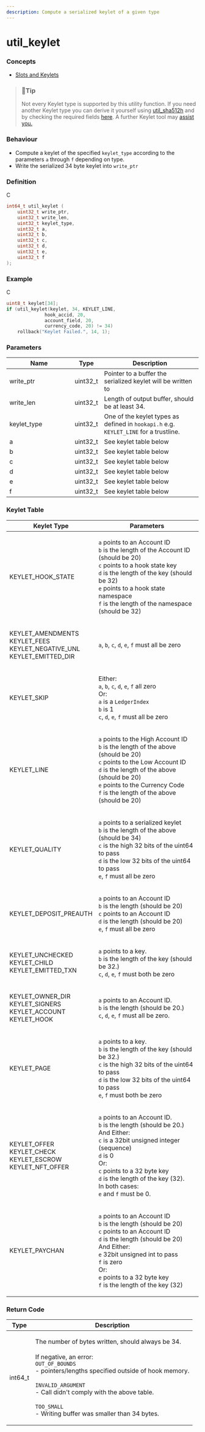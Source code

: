 ```yaml
---
description: Compute a serialized keylet of a given type
---
```


# util\_keylet

### Concepts

* [Slots and Keylets](../../../concepts/slots-and-keylets.md)

> ### 📘Tip
>
> Not every Keylet type is supported by this utility function. If you need another Keylet type you can derive it yourself using [util\_sha512h](https://xrpl-hooks.readme.io/reference/util_sha512h) and by checking the required fields [here](https://github.com/XRPLF/rippled/blob/develop/src/ripple/protocol/impl/Indexes.cpp). A further Keylet tool may [assist you.](https://richardah.github.io/xrpl-keylet-tools/)

### Behaviour

* Compute a keylet of the specified `keylet_type` according to the parameters `a` through `f` depending on type.
* Write the serialized 34 byte keylet into `write_ptr`

### Definition

C

```c
int64_t util_keylet (
    uint32_t write_ptr,
    uint32_t write_len,
    uint32_t keylet_type,
    uint32_t a,
    uint32_t b,
    uint32_t c,
    uint32_t d,
    uint32_t e,
    uint32_t f
);
```

### Example

C

```c
uint8_t keylet[34];
if (util_keylet(keylet, 34, KEYLET_LINE,
              hook_accid, 20,
              account_field, 20,
              currency_code, 20) != 34)
	rollback("Keylet Failed.", 14, 1);
```

### Parameters

<table><thead><tr><th width="155">Name</th><th>Type</th><th>Description</th></tr></thead><tbody><tr><td>write_ptr</td><td>uint32_t</td><td>Pointer to a buffer the serialized keylet will be written to</td></tr><tr><td>write_len</td><td>uint32_t</td><td>Length of output buffer, should be at least 34.</td></tr><tr><td>keylet_type</td><td>uint32_t</td><td>One of the keylet types as defined in <code>hookapi.h</code> e.g. <code>KEYLET_LINE</code> for a trustline.</td></tr><tr><td>a</td><td>uint32_t</td><td>See keylet table below</td></tr><tr><td>b</td><td>uint32_t</td><td>See keylet table below</td></tr><tr><td>c</td><td>uint32_t</td><td>See keylet table below</td></tr><tr><td>d</td><td>uint32_t</td><td>See keylet table below</td></tr><tr><td>e</td><td>uint32_t</td><td>See keylet table below</td></tr><tr><td>f</td><td>uint32_t</td><td>See keylet table below</td></tr></tbody></table>

### Keylet Table

| Keylet Type                                                                          | Parameters                                                                                                                                                                                                                                                                                                                                                                   |
| ------------------------------------------------------------------------------------ | ---------------------------------------------------------------------------------------------------------------------------------------------------------------------------------------------------------------------------------------------------------------------------------------------------------------------------------------------------------------------------- |
| KEYLET\_HOOK\_STATE                                                                  | <p><code>a</code> points to an Account ID<br><code>b</code> is the length of the Account ID (should be 20)<br><code>c</code> points to a hook state key<br><code>d</code> is the length of the key (should be 32)<br><code>e</code> points to a hook state namespace<br><code>f</code> is the length of the namespace (should be 32)</p>                                     |
| <p>KEYLET_AMENDMENTS<br>KEYLET_FEES<br>KEYLET_NEGATIVE_UNL<br>KEYLET_EMITTED_DIR</p> | `a`, `b`, `c`, `d`, `e`, `f` must all be zero                                                                                                                                                                                                                                                                                                                                |
| KEYLET\_SKIP                                                                         | <p>Either:<br><code>a</code>, <code>b</code>, <code>c</code>, <code>d</code>, <code>e</code>, <code>f</code> all zero<br>Or:<br><code>a</code> is a <code>LedgerIndex</code><br><code>b</code> is 1<br><code>c</code>, <code>d</code>, <code>e</code>, <code>f</code> must all ​be zero</p>                                                                                  |
| KEYLET\_LINE                                                                         | <p><code>a</code> points to the High Account ID<br><code>b</code> is the length of the above (should be 20)<br><code>c</code> points to the Low Account ID<br><code>d</code> is the length of the above (should be 20)<br><code>e</code> points to the Currency Code<br><code>f</code> is the length of the above (should be 20)</p>                                         |
| KEYLET\_QUALITY                                                                      | <p><code>a</code> points to a serialized keylet<br><code>b</code> is the length of the above (should be 34)<br><code>c</code> is the high 32 bits of the uint64 to pass<br><code>d</code> is the low 32 bits of the uint64 to pass<br><code>e</code>, <code>f</code> must all be zero</p>                                                                                    |
| KEYLET\_DEPOSIT\_PREAUTH                                                             | <p><code>a</code> points to an Account ID<br><code>b</code> is the length (should be 20)<br><code>c</code> points to an Account ID<br><code>d</code> is the length (should be 20)<br><code>e</code>, <code>f</code> must all be zero</p>                                                                                                                                     |
| <p>KEYLET_UNCHECKED<br>KEYLET_CHILD<br>KEYLET_EMITTED_TXN</p>                        | <p><code>a</code> points to a key.<br><code>b</code> is the length of the key (should be 32.)<br><code>c</code>, <code>d</code>, <code>e</code>, <code>f</code> must both ​be zero</p>                                                                                                                                                                                       |
| <p>KEYLET_OWNER_DIR<br>KEYLET_SIGNERS<br>KEYLET_ACCOUNT<br>KEYLET_HOOK</p>           | <p><code>a</code> points to an Account ID.<br><code>b</code> is the length (should be 20.)<br><code>c</code>, <code>d</code>, <code>e</code>, <code>f</code> must all be zero.</p>                                                                                                                                                                                           |
| KEYLET\_PAGE                                                                         | <p><code>a</code> points to a key.<br><code>b</code> is the length of the key (should be 32.)<br><code>c</code> is the high 32 bits of the uint64 to pass<br><code>d</code> is the low 32 bits of the uint64 to pass<br><code>e</code>, <code>f</code> must both ​be zero</p>                                                                                                |
| <p>KEYLET_OFFER<br>KEYLET_CHECK<br>KEYLET_ESCROW<br>KEYLET_NFT_OFFER</p>             | <p><code>a</code> points to an Account ID.<br><code>b</code> is the length (should be 20.)<br>And Either:<br><code>c</code> is a 32bit unsigned integer (sequence)<br><code>d</code> is 0<br>Or:<br><code>c</code> points to a 32 byte key<br><code>d</code> is the length of the key (32).<br>In both cases:<br><code>e</code> and <code>f</code> must be 0.</p>            |
| KEYLET\_PAYCHAN                                                                      | <p><code>a</code> points to an Account ID<br><code>b</code> is the length (should be 20)<br><code>c</code> points to an Account ID<br><code>d</code> is the length (should be 20)<br>And Either:<br><code>e</code> 32bit unsigned int to pass<br><code>f</code> is zero<br>Or:<br><code>e</code> points to a 32 byte key<br><code>f</code> is the length of the key (32)</p> |

### Return Code

| Type     | Description                                                                                                                                                                                                                                                                                                                                  |
| -------- | -------------------------------------------------------------------------------------------------------------------------------------------------------------------------------------------------------------------------------------------------------------------------------------------------------------------------------------------- |
| int64\_t | <p>The number of bytes written, should always be 34.<br><br>If negative, an error:<br><code>OUT_OF_BOUNDS</code><br>- pointers/lengths specified outside of hook memory.<br><br><code>INVALID_ARGUMENT</code><br>- Call didn't comply with the above table.<br><br><code>TOO_SMALL</code><br>- Writing buffer was smaller than 34 bytes.</p> |
